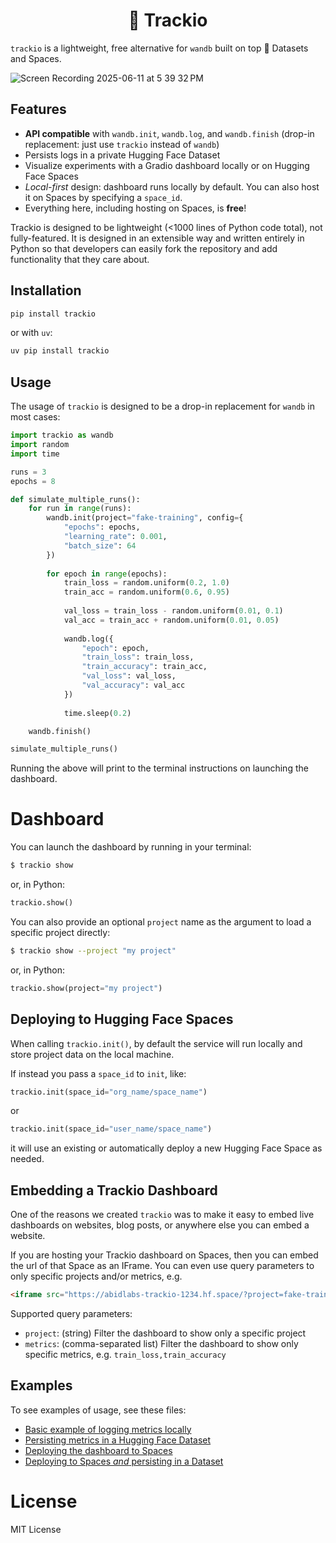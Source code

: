 <p align="center">
<h1><center> 🎯 Trackio</center></h1>
</p>

`trackio` is a lightweight, free alternative for `wandb` built on top 🤗 Datasets and Spaces.

![Screen Recording 2025-06-11 at 5 39 32 PM](https://github.com/user-attachments/assets/5cf12286-54e7-4119-8a20-88c2cbd37ab6)


## Features
- **API compatible** with `wandb.init`, `wandb.log`, and `wandb.finish` (drop-in replacement: just use `trackio` instead of `wandb`)
- Persists logs in a private Hugging Face Dataset
- Visualize experiments with a Gradio dashboard locally or on Hugging Face Spaces
- *Local-first* design: dashboard runs locally by default. You can also host it on Spaces by specifying a `space_id`.
- Everything here, including hosting on Spaces, is **free**!

Trackio is designed to be lightweight (<1000 lines of Python code total), not fully-featured. It is designed in an extensible way and written entirely in Python so that developers can easily fork the repository and add functionality that they care about.


## Installation

```bash
pip install trackio
```

or with `uv`:

```py
uv pip install trackio
```

## Usage

The usage of `trackio` is designed to be a drop-in replacement for `wandb` in most cases:

```python
import trackio as wandb
import random
import time

runs = 3
epochs = 8

def simulate_multiple_runs():
    for run in range(runs):
        wandb.init(project="fake-training", config={
            "epochs": epochs,
            "learning_rate": 0.001,
            "batch_size": 64
        })
        
        for epoch in range(epochs):
            train_loss = random.uniform(0.2, 1.0)
            train_acc = random.uniform(0.6, 0.95)
    
            val_loss = train_loss - random.uniform(0.01, 0.1)
            val_acc = train_acc + random.uniform(0.01, 0.05)
    
            wandb.log({
                "epoch": epoch,
                "train_loss": train_loss,
                "train_accuracy": train_acc,
                "val_loss": val_loss,
                "val_accuracy": val_acc
            })
    
            time.sleep(0.2)

    wandb.finish()

simulate_multiple_runs()
```

Running the above will print to the terminal instructions on launching the dashboard.

# Dashboard

You can launch the dashboard by running in your terminal:

```bash
$ trackio show
```

or, in Python:

```py
trackio.show()
```

You can also provide an optional `project` name as the argument to load a specific project directly:

```bash
$ trackio show --project "my project"
```

or, in Python:

```py
trackio.show(project="my project")
```

## Deploying to Hugging Face Spaces

When calling `trackio.init()`, by default the service will run locally and store project data on the local machine. 

If instead you pass a `space_id` to `init`, like:

```py
trackio.init(space_id="org_name/space_name")
``` 
or 
```py
trackio.init(space_id="user_name/space_name")
``` 

it will use an existing or automatically deploy a new Hugging Face Space as needed.

## Embedding a Trackio Dashboard

One of the reasons we created `trackio` was to make it easy to embed live dashboards on websites, blog posts, or anywhere else you can embed a website.

If you are hosting your Trackio dashboard on Spaces, then you can embed the url of that Space as an IFrame. You can even use query parameters to only specific projects and/or metrics, e.g.

```html
<iframe src="https://abidlabs-trackio-1234.hf.space/?project=fake-training&metrics=train_loss,train_accuracy" width=1600 height=500 frameBorder="0">
```

Supported query parameters:

- `project`: (string) Filter the dashboard to show only a specific project
- `metrics`: (comma-separated list) Filter the dashboard to show only specific metrics, e.g. `train_loss,train_accuracy`

## Examples

To see examples of usage, see these files:
* [Basic example of logging metrics locally](https://github.com/gradio-app/trackio/blob/main/examples/fake-training.py)
* [Persisting metrics in a Hugging Face Dataset](https://github.com/gradio-app/trackio/blob/main/examples/persist-dataset.py)
* [Deploying the dashboard to Spaces](https://github.com/gradio-app/trackio/blob/main/examples/deploy-on-spaces.py)
* [Deploying to Spaces _and_ persisting in a Dataset](https://github.com/gradio-app/trackio/blob/main/examples/persist-dataset-on-spaces.py)

# License

MIT License 
